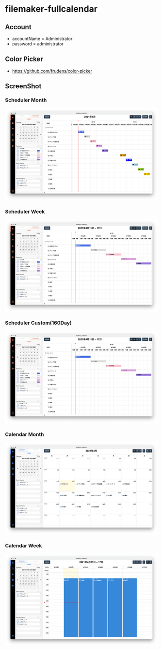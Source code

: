 # filemaker-fullcalendar

## Account

- accountName = Administrator
- password = administrator

## Color Picker

- https://github.com/frudens/color-picker

## ScreenShot

### Scheduler Month
![scheduler month](./image/scheduler01.png "Scheduler Month")

### Scheduler Week
![scheduler week](./image/scheduler02.png "Scheduler Week")

### Scheduler Custom(160Day)
![scheduler custom](./image/scheduler02.png "Scheduler Custom")

### Calendar Month
![calendar month](./image/calendar01.png "Calendar Month")

### Calendar Week
![calendar week](./image/calendar02.png "Calendar Week")



